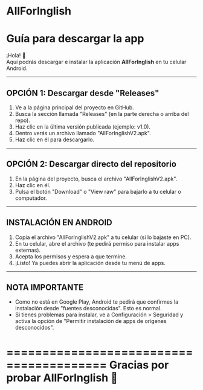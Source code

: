 # AllForInglish

Guía para descargar la app
========================================

¡Hola! 👋  
Aquí podrás descargar e instalar la aplicación **AllForInglish** en tu celular Android.

----------------------------------------
 OPCIÓN 1: Descargar desde "Releases"
----------------------------------------
1. Ve a la página principal del proyecto en GitHub.
2. Busca la sección llamada "Releases" (en la parte derecha o arriba del repo).
3. Haz clic en la última versión publicada (ejemplo: v1.0).
4. Dentro verás un archivo llamado "AllForInglishV2.apk".
5. Haz clic en él para descargarlo.

----------------------------------------
 OPCIÓN 2: Descargar directo del repositorio
----------------------------------------
1. En la página del proyecto, busca el archivo "AllForInglishV2.apk".
2. Haz clic en él.
3. Pulsa el botón "Download" o "View raw" para bajarlo a tu celular o computador.

----------------------------------------
 INSTALACIÓN EN ANDROID
----------------------------------------
1. Copia el archivo "AllForInglishV2.apk" a tu celular (si lo bajaste en PC).
2. En tu celular, abre el archivo (te pedirá permiso para instalar apps externas).
3. Acepta los permisos y espera a que termine.
4. ¡Listo! Ya puedes abrir la aplicación desde tu menú de apps.

----------------------------------------
 NOTA IMPORTANTE
----------------------------------------
- Como no está en Google Play, Android te pedirá que confirmes la instalación
  desde "fuentes desconocidas". Esto es normal.
- Si tienes problemas para instalar, ve a Configuración > Seguridad y activa
  la opción de "Permitir instalación de apps de orígenes desconocidos".

========================================
Gracias por probar AllForInglish 🚀
========================================
